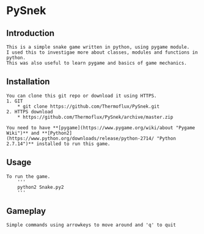# PySnek
	
## Introduction	
	This is a simple snake game written in python, using pygame module.
	I used this to investigae more about classes, modules and functions in python.
	This was also useful to learn pygame and basics of game mechanics.

## Installation
	You can clone this git repo or download it using HTTPS.
	1. GIT
		* git clone https://github.com/Thermoflux/PySnek.git
	2. HTTPS download
		* https://github.com/Thermoflux/PySnek/archive/master.zip
	
	You need to have **[pygame](https://www.pygame.org/wiki/about "Pygame Wiki")** and **[Python2](https://www.python.org/downloads/release/python-2714/ "Python 2.7.14")** installed to run this game.
	
## Usage

	To run the game.
		'''
		python2 Snake.py2
		'''

## Gameplay

	Simple commands using arrowkeys to move around and 'q' to quit
	
